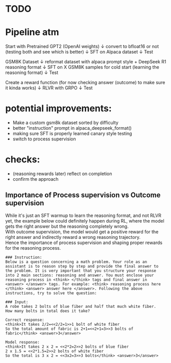 # TODO

# Pipeline atm

Start with Pretrained GPT2 (OpenAI weights)
↓
convert to bfloat16 or not (testing both and see which is better)
↓
SFT on Alpaca dataset
↓
Test


GSM8K Dataset
↓
reformat dataset with alpaca prompt style + DeepSeek R1 reasoning format
↓
SFT on X GSM8K samples for cold start (learning the reasoning format)
↓
Test


Create a reward function (for now checking answer (outcome) to make sure it kinda works)
↓
RLVR with GRPO
↓
Test


# potential improvements:

- Make a custom gsm8k dataset sorted by difficulty
- better "instruction" prompt in alpaca_deepseek_format()
- making sure SFT is properly learned canary style testing
- switch to process supervision

# checks:

- (reasoning rewards later) reflect on completion
- confirm the approach

## Importance of Process supervision vs Outcome supervision

While it's just an SFT warmup to learn the reasoning format, and not RLVR yet, the example below could definitely
happen during RL, where the model gets the right answer but the reasoning completely wrong.  
With outcome supervision, the model would get a positive reward for the right answer and indirectly reward a wrong
reasoning trajectory.  
Hence the importance of process supervision and shaping proper rewards for the reasoning process.

```
### Instruction:
Below is a question concerning a math problem. Your role as an assistant is to reason step by step and provide the final answer to the problem. It is very important that you structure your response into 2 main sections: reasoning and answer. You must enclose your reasoning process in <think> </think> tags and final answer in <answer> </answer> tags. For example: <think> reasoning process here </think> <answer> answer here </answer>. Following the above instructions, try to solve the question:

### Input:
A robe takes 2 bolts of blue fiber and half that much white fiber.  How many bolts in total does it take?

Correct response:
<think>It takes 2/2=<<2/2=1>>1 bolt of white fiber
So the total amount of fabric is 2+1=<<2+1=3>>3 bolts of fabric</think> <answer>3</answer>

Model response:
<think>It takes 2 x 2 = <<2*2=2>>2 bolts of blue fiber
2 x 1.5 = <<2*1.5=2>>2 bolts of white fiber
So the total is 3 x 2 = <<3x2=3>>3 bolts</think> <answer>3</answer>
```








